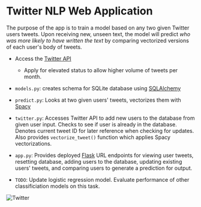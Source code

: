# Twitter NLP Web Application

The purpose of the app is to train a model based on any two given Twitter users tweets. Upon receiving new, unseen text, the model will predict *who was more likely to have written the text* by comparing vectorized versions of each user's body of tweets.

- Access the [Twitter API](https://developer.twitter.com/en/docs/twitter-api/getting-started/getting-access-to-the-twitter-api)
   - Apply for elevated status to allow higher volume of tweets per month. 
   
 - `models.py`: creates schema for SQLite database using [SQLAlchemy](https://flask-sqlalchemy.palletsprojects.com/en/2.x/)
 
 - `predict.py`: Looks at two given users' tweets, vectorizes them with [Spacy](https://spacy.io/models/en) 
 
 - `twitter.py`: Accesses Twitter API to add new users to the database from given user input. Checks to see if user is already in the database. Denotes current tweet ID for later reference when checking for updates. Also provides `vectorize_tweet()` function which applies Spacy vectorizations. 
 
 - `app.py`: Provides deployed [Flask](https://flask.palletsprojects.com/en/2.1.x/) URL endpoints for viewing user tweets, resetting database, adding users to the database, updating existing users' tweets, and comparing users to generate a prediction for output.
 
 - `TODO`: Update logistic regression model. Evaluate performance of other classificiation models on this task. 


![Twitter](https://pbs.twimg.com/profile_images/1488548719062654976/u6qfBBkF_400x400.jpg)
